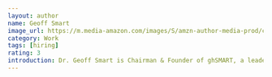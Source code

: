 ```yaml
---
layout: author
name: Geoff Smart
image_url: https://m.media-amazon.com/images/S/amzn-author-media-prod/c71idtbqgigem7t75e57mf38d0.jpg
category: Work
tags: [hiring]
rating: 3
introduction: Dr. Geoff Smart is Chairman & Founder of ghSMART, a leadership consulting firm that serves Fortune 500 CEOs and boards, billionaire entrepreneurs, and heads of state.
---
```

